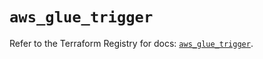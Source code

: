 # `aws_glue_trigger`

Refer to the Terraform Registry for docs: [`aws_glue_trigger`](https://registry.terraform.io/providers/hashicorp/aws/6.0.0/docs/resources/glue_trigger).
